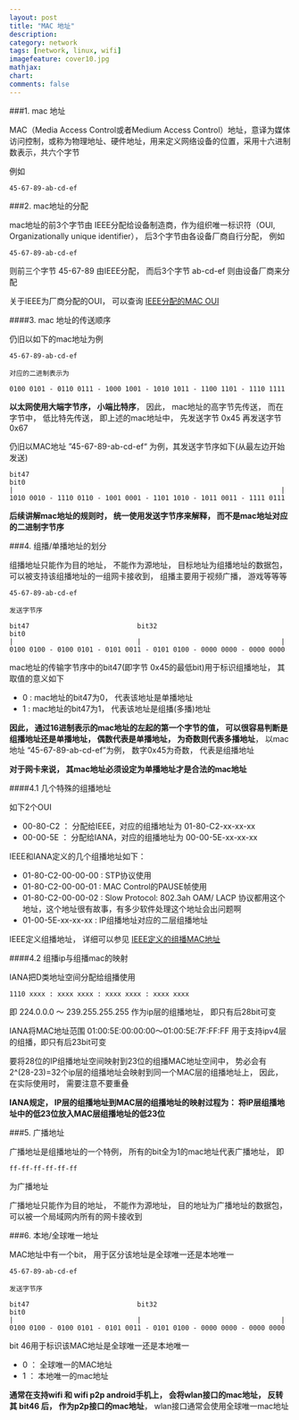 ```yaml
---
layout: post
title: "MAC 地址"
description:
category: network
tags: [network, linux, wifi]
imagefeature: cover10.jpg
mathjax: 
chart:
comments: false
---
```


###1. mac 地址

MAC（Media Access Control或者Medium Access Control）地址，意译为媒体访问控制，或称为物理地址、硬件地址，用来定义网络设备的位置，采用十六进制数表示，共六个字节

例如

	45-67-89-ab-cd-ef

###2. mac地址的分配

mac地址的前3个字节由 IEEE分配给设备制造商，作为组织唯一标识符（OUI, Organizationally unique identifier）， 后3个字节由各设备厂商自行分配， 例如

	45-67-89-ab-cd-ef

则前三个字节 45-67-89  由IEEE分配， 而后3个字节 ab-cd-ef 则由设备厂商来分配

关于IEEE为厂商分配的OUI， 可以查询 [IEEE分配的MAC OUI](http://standards-oui.ieee.org/oui.txt)

####3. mac 地址的传送顺序

仍旧以如下的mac地址为例

	45-67-89-ab-cd-ef

	对应的二进制表示为

	0100 0101 - 0110 0111 - 1000 1001 - 1010 1011 - 1100 1101 - 1110 1111

**以太网使用大端字节序， 小端比特序**， 因此， mac地址的高字节先传送， 而在字节中， 低比特先传送， 即上述的mac地址中， 先发送字节 0x45 再发送字节 0x67

仍旧以MAC地址 ”45-67-89-ab-cd-ef“ 为例，其发送字节序如下(从最左边开始发送)

	bit47                                                               bit0
	|                                                                   |
	1010 0010 - 1110 0110 - 1001 0001 - 1101 1010 - 1011 0011 - 1111 0111


**后续讲解mac地址的规则时， 统一使用发送字节序来解释， 而不是mac地址对应的二进制字节序**

###4. 组播/单播地址的划分

组播地址只能作为目的地址， 不能作为源地址， 目标地址为组播地址的数据包， 可以被支持该组播地址的一组网卡接收到， 组播主要用于视频广播， 游戏等等等

	45-67-89-ab-cd-ef

	发送字节序

	bit47                           bit32                               bit0
	|                               |                                   |
	0100 0100 - 0100 0101 - 0101 0011 - 0101 0100 - 0000 0000 - 0000 0000

mac地址的传输字节序中的bit47(即字节 0x45的最低bit)用于标识组播地址， 其取值的意义如下

+ 0 : mac地址的bit47为0， 代表该地址是单播地址
+ 1 : mac地址的bit47为1， 代表该地址是组播(多播)地址

**因此， 通过16进制表示的mac地址的左起的第一个字节的值， 可以很容易判断是组播地址还是单播地址， 偶数代表是单播地址， 为奇数则代表多播地址**， 以mac地址 “45-67-89-ab-cd-ef”为例， 数字0x45为奇数， 代表是组播地址

**对于网卡来说， 其mac地址必须设定为单播地址才是合法的mac地址**

####4.1 几个特殊的组播地址

如下2个OUI

+ 00-80-C2 ： 分配给IEEE，对应的组播地址为 01-80-C2-xx-xx-xx
+ 00-00-5E ： 分配给IANA，对应的组播地址为 00-00-5E-xx-xx-xx

IEEE和IANA定义的几个组播地址如下：

+ 01-80-C2-00-00-00 : STP协议使用
+ 01-80-C2-00-00-01 : MAC Control的PAUSE帧使用
+ 01-80-C2-00-00-02 : Slow Protocol: 802.3ah OAM/ LACP 协议都用这个地址，这个地址很有故事，有多少软件处理这个地址会出问题啊
+ 01-00-5E-xx-xx-xx : IP组播地址对应的二层组播地址

IEEE定义组播地址， 详细可以参见 [IEEE定义的组播MAC地址](http://standards.ieee.org/develop/regauth/grpmac/public.html)

####4.2 组播ip与组播mac的映射

IANA把D类地址空间分配给组播使用

	1110 xxxx : xxxx xxxx : xxxx xxxx : xxxx xxxx

即 224.0.0.0 ～ 239.255.255.255 作为ip层的组播地址， 即只有后28bit可变

IANA将MAC地址范围 01:00:5E:00:00:00～01:00:5E:7F:FF:FF 用于支持ipv4层的组播，即只有后23bit可变 

要将28位的IP组播地址空间映射到23位的组播MAC地址空间中， 势必会有 2^(28-23)=32个ip层的组播地址会映射到同一个MAC层的组播地址上， 因此， 在实际使用时， 需要注意不要重叠

**IANA规定， IP层的组播地址到MAC层的组播地址的映射过程为： 将IP层组播地址中的低23位放入MAC层组播地址的低23位**

###5. 广播地址

广播地址是组播地址的一个特例， 所有的bit全为1的mac地址代表广播地址， 即

	ff-ff-ff-ff-ff-ff

为广播地址

广播地址只能作为目的地址， 不能作为源地址， 目的地址为广播地址的数据包， 可以被一个局域网内所有的网卡接收到

###6. 本地/全球唯一地址

MAC地址中有一个bit， 用于区分该地址是全球唯一还是本地唯一

	45-67-89-ab-cd-ef

	发送字节序

	bit47                           bit32                               bit0
	|                               |                                   |
	0100 0100 - 0100 0101 - 0101 0011 - 0101 0100 - 0000 0000 - 0000 0000

bit 46用于标识该MAC地址是全球唯一还是本地唯一

+ 0 ： 全球唯一的MAC地址
+ 1 ： 本地唯一的mac地址

**通常在支持wifi 和 wifi p2p android手机上， 会将wlan接口的mac地址， 反转其 bit46 后， 作为p2p接口的mac地址**， wlan接口通常会使用全球唯一mac地址
